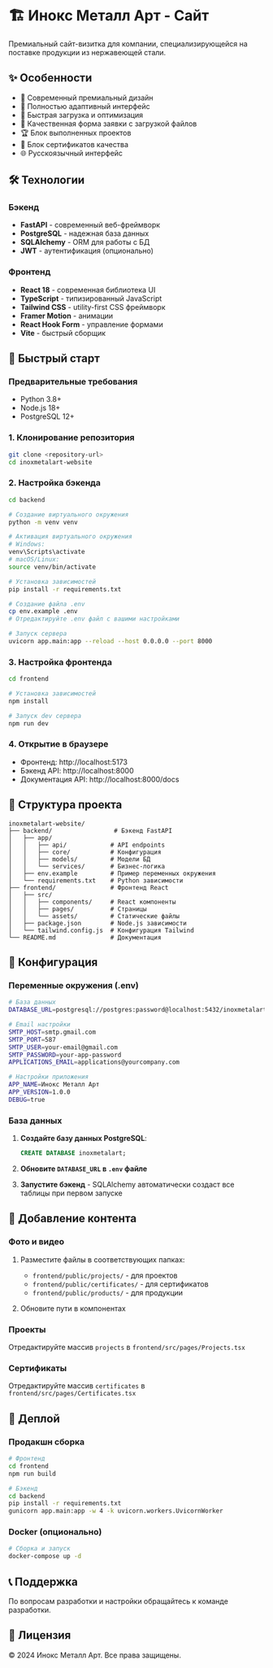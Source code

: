 # 🏗️ Инокс Металл Арт - Сайт

Премиальный сайт-визитка для компании, специализирующейся на поставке продукции из нержавеющей стали.

## ✨ Особенности

- 🎨 Современный премиальный дизайн
- 📱 Полностью адаптивный интерфейс
- 🚀 Быстрая загрузка и оптимизация
- 📝 Качественная форма заявки с загрузкой файлов
- 🏆 Блок выполненных проектов
- 📜 Блок сертификатов качества
- 🌐 Русскоязычный интерфейс

## 🛠️ Технологии

### Бэкенд
- **FastAPI** - современный веб-фреймворк
- **PostgreSQL** - надежная база данных
- **SQLAlchemy** - ORM для работы с БД
- **JWT** - аутентификация (опционально)

### Фронтенд
- **React 18** - современная библиотека UI
- **TypeScript** - типизированный JavaScript
- **Tailwind CSS** - utility-first CSS фреймворк
- **Framer Motion** - анимации
- **React Hook Form** - управление формами
- **Vite** - быстрый сборщик

## 🚀 Быстрый старт

### Предварительные требования

- Python 3.8+
- Node.js 18+
- PostgreSQL 12+

### 1. Клонирование репозитория

```bash
git clone <repository-url>
cd inoxmetalart-website
```

### 2. Настройка бэкенда

```bash
cd backend

# Создание виртуального окружения
python -m venv venv

# Активация виртуального окружения
# Windows:
venv\Scripts\activate
# macOS/Linux:
source venv/bin/activate

# Установка зависимостей
pip install -r requirements.txt

# Создание файла .env
cp env.example .env
# Отредактируйте .env файл с вашими настройками

# Запуск сервера
uvicorn app.main:app --reload --host 0.0.0.0 --port 8000
```

### 3. Настройка фронтенда

```bash
cd frontend

# Установка зависимостей
npm install

# Запуск dev сервера
npm run dev
```

### 4. Открытие в браузере

- Фронтенд: http://localhost:5173
- Бэкенд API: http://localhost:8000
- Документация API: http://localhost:8000/docs

## 📁 Структура проекта

```
inoxmetalart-website/
├── backend/                 # Бэкенд FastAPI
│   ├── app/
│   │   ├── api/            # API endpoints
│   │   ├── core/           # Конфигурация
│   │   ├── models/         # Модели БД
│   │   └── services/       # Бизнес-логика
│   ├── env.example         # Пример переменных окружения
│   └── requirements.txt    # Python зависимости
├── frontend/               # Фронтенд React
│   ├── src/
│   │   ├── components/     # React компоненты
│   │   ├── pages/          # Страницы
│   │   └── assets/         # Статические файлы
│   ├── package.json        # Node.js зависимости
│   └── tailwind.config.js  # Конфигурация Tailwind
└── README.md               # Документация
```

## 🔧 Конфигурация

### Переменные окружения (.env)

```bash
# База данных
DATABASE_URL=postgresql://postgres:password@localhost:5432/inoxmetalart

# Email настройки
SMTP_HOST=smtp.gmail.com
SMTP_PORT=587
SMTP_USER=your-email@gmail.com
SMTP_PASSWORD=your-app-password
APPLICATIONS_EMAIL=applications@yourcompany.com

# Настройки приложения
APP_NAME=Инокс Металл Арт
APP_VERSION=1.0.0
DEBUG=true
```

### База данных

1. **Создайте базу данных PostgreSQL**:
   ```sql
   CREATE DATABASE inoxmetalart;
   ```

2. **Обновите `DATABASE_URL` в `.env` файле**

3. **Запустите бэкенд** - SQLAlchemy автоматически создаст все таблицы при первом запуске

## 📸 Добавление контента

### Фото и видео

1. Разместите файлы в соответствующих папках:
   - `frontend/public/projects/` - для проектов
   - `frontend/public/certificates/` - для сертификатов
   - `frontend/public/products/` - для продукции

2. Обновите пути в компонентах

### Проекты

Отредактируйте массив `projects` в `frontend/src/pages/Projects.tsx`

### Сертификаты

Отредактируйте массив `certificates` в `frontend/src/pages/Certificates.tsx`

## 🚀 Деплой

### Продакшн сборка

```bash
# Фронтенд
cd frontend
npm run build

# Бэкенд
cd backend
pip install -r requirements.txt
gunicorn app.main:app -w 4 -k uvicorn.workers.UvicornWorker
```

### Docker (опционально)

```bash
# Сборка и запуск
docker-compose up -d
```

## 📞 Поддержка

По вопросам разработки и настройки обращайтесь к команде разработки.

## 📄 Лицензия

© 2024 Инокс Металл Арт. Все права защищены.

